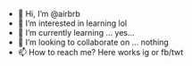 - 👋 Hi, I’m @airbrb
- 👀 I’m interested in learning lol
- 🌱 I’m currently learning ... yes...
- 💞️ I’m looking to collaborate on ... nothing
- 📫 How to reach me? Here works ig or fb/twt

<!---
airbrb/airbrb is a ✨ special ✨ repository because its `README.md` (this file) appears on your GitHub profile.
You can click the Preview link to take a look at your changes.
--->
